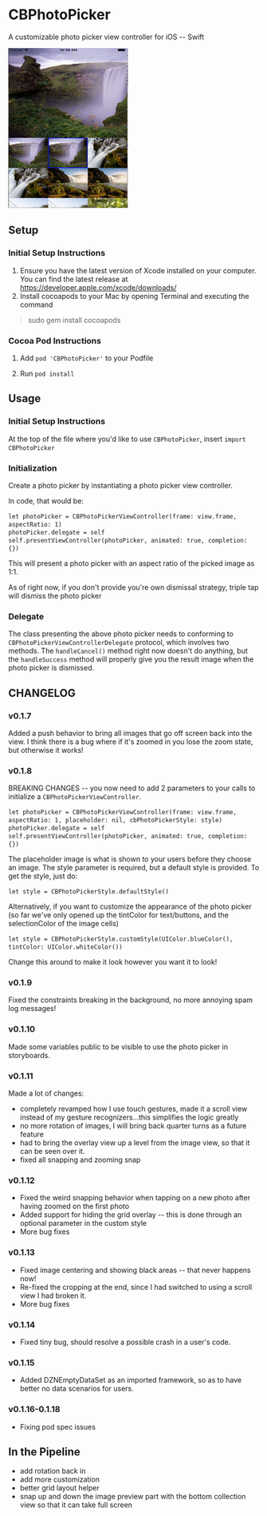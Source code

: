 # CBPhotoPicker
A customizable photo picker view controller for iOS -- Swift

![alt tag](https://github.com/coolbnjmn/CBPhotoPicker/blob/master/CBPhotoPickerDemo.gif)

## Setup
### Initial Setup Instructions
1. Ensure you have the latest version of Xcode installed on your computer. You can find the latest release at https://developer.apple.com/xcode/downloads/
2. Install cocoapods to your Mac by opening Terminal and executing the command
  > sudo gem install cocoapods

### Cocoa Pod Instructions
1. Add `pod 'CBPhotoPicker'` to your Podfile

2. Run `pod install`

## Usage
### Initial Setup Instructions
At the top of the file where you'd like to use `CBPhotoPicker`, insert `import CBPhotoPicker`

### Initialization
Create a photo picker by instantiating a photo picker view controller. 

In code, that would be:

```
let photoPicker = CBPhotoPickerViewController(frame: view.frame, aspectRatio: 1)
photoPicker.delegate = self
self.presentViewController(photoPicker, animated: true, completion: {})
```

This will present a photo picker with an aspect ratio of the picked image as 1:1. 

As of right now, if you don't provide you're own dismissal strategy, triple tap will dismiss the photo picker

### Delegate
The class presenting the above photo picker needs to conforming to `CBPhotoPickerViewControllerDelegate` protocol, which involves two methods. The `handleCancel()` method right now doesn't do anything, but the `handleSuccess` method will properly give you the result image when the photo picker is dismissed. 


## CHANGELOG
### v0.1.7
Added a push behavior to bring all images that go off screen back into the view. I think there is a bug where if it's zoomed in you lose the zoom state, but otherwise it works! 

### v0.1.8
BREAKING CHANGES -- you now need to add 2 parameters to your calls to initialize a `CBPhotoPickerViewController`.

```
let photoPicker = CBPhotoPickerViewController(frame: view.frame, aspectRatio: 1, placeholder: nil, cbPhotoPickerStyle: style)
photoPicker.delegate = self
self.presentViewController(photoPicker, animated: true, completion: {})
```

The placeholder image is what is shown to your users before they choose an image. The style parameter is required, but a default style is provided. To get the style, just do:

```
let style = CBPhotoPickerStyle.defaultStyle()
```

Alternatively, if you want to customize the appearance of the photo picker (so far we've only opened up the tintColor for text/buttons, and the selectionColor of the image cells)

```
let style = CBPhotoPickerStyle.customStyle(UIColor.blueColor(), tintColor: UIColor.whiteColor())
```

Change this around to make it look however you want it to look! 

### v0.1.9
Fixed the constraints breaking in the background, no more annoying spam log messages!

### v0.1.10
Made some variables public to be visible to use the photo picker in storyboards. 

### v0.1.11
Made a lot of changes:
- completely revamped how I use touch gestures, made it a scroll view instead of my gesture recognizers...this simplifies the logic greatly
- no more rotation of images, I will bring back quarter turns as a future feature
- had to bring the overlay view up a level from the image view, so that it can be seen over it.
- fixed all snapping and zooming snap 

### v0.1.12
- Fixed the weird snapping behavior when tapping on a new photo after having zoomed on the first photo
- Added support for hiding the grid overlay -- this is done through an optional parameter in the custom style
- More bug fixes

### v0.1.13
- Fixed image centering and showing black areas -- that never happens now!
- Re-fixed the cropping at the end, since I had switched to using a scroll view I had broken it. 
- More bug fixes

### v0.1.14
- Fixed tiny bug, should resolve a possible crash in a user's code.

### v0.1.15
- Added DZNEmptyDataSet as an imported framework, so as to have better no data scenarios for users. 

### v0.1.16-0.1.18
- Fixing pod spec issues

## In the Pipeline
- add rotation back in
- add more customization
- better grid layout helper
- snap up and down the image preview part with the bottom collection view so that it can take full screen
